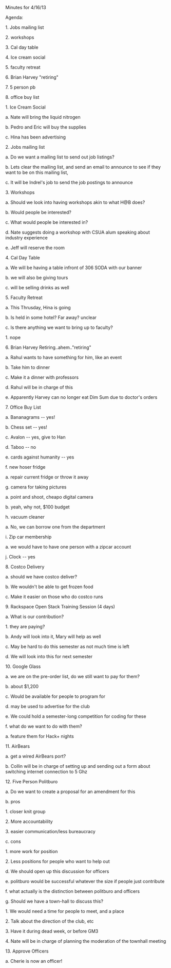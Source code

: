 Minutes for 4/16/13

Agenda:

1\. Jobs mailing list

2\. workshops

3\. Cal day table

4\. Ice cream social

5\. faculty retreat

6\. Brian Harvey "retiring"

7\. 5 person pb

8\. office buy list

1\. Ice Cream Social

a\. Nate will bring the liquid nitrogen

b\. Pedro and Eric will buy the supplies

c\. Hina has been advertising

2\. Jobs mailing list

a\. Do we want a mailing list to send out job listings?

b\. Lets clear the mailing list, and send an email to announce to see if
they want to be on this mailing list,

c\. It will be Indrel's job to send the job postings to announce

3\. Workshops

a\. Should we look into having workshops akin to what H@B does?

b\. Would people be interested?

c\. What would people be interested in?

d\. Nate suggests doing a workshop with CSUA alum speaking about industry
experience

e\. Jeff will reserve the room

4\. Cal Day Table

a\. We will be having a table infront of 306 SODA with our banner

b\. we will also be giving tours

c\. will be selling drinks as well

5\. Faculty Retreat

a\. This Thrusday, Hina is going

b\. Is held in some hotel? Far away? unclear

c\. Is there anything we want to bring up to faculty?

1\. nope

6\. Brian Harvey Retiring..ahem.."retiring"

a\. Rahul wants to have something for him, like an event

b\. Take him to dinner

c\. Make it a dinner with professors

d\. Rahul will be in charge of this

e\. Apparently Harvey can no longer eat Dim Sum due to doctor's orders

7\. Office Buy List

a\. Bananagrams \-- yes!

b\. Chess set \-- yes!

c\. Avalon \-- yes, give to Han

d\. Taboo \-- no

e\. cards against humanity \-- yes

f\. new hoser fridge

a\. repair current fridge or throw it away

g\. camera for taking pictures

a\. point and shoot, cheapo digital camera

b\. yeah, why not, \$100 budget

h\. vacuum cleaner

a\. No, we can borrow one from the department

i\. Zip car membership

a\. we would have to have one person with a zipcar account

j\. Clock \-- yes

8\. Costco Delivery

a\. should we have costco deliver?

b\. We wouldn't be able to get frozen food

c\. Make it easier on those who do costco runs

9\. Rackspace Open Stack Training Session (4 days)

a\. What is our contribution?

1\. they are paying?

b\. Andy will look into it, Mary will help as well

c\. May be hard to do this semester as not much time is left

d\. We will look into this for next semester

10\. Google Glass

a\. we are on the pre-order list, do we still want to pay for them?

b\. about \$1,200

c\. Would be available for people to program for

d\. may be used to advertise for the club

e\. We could hold a semester-long competition for coding for these

f\. what do we want to do with them?

a\. feature them for Hack+ nights

11\. AirBears

a\. get a wired AirBears port?

b\. Collin will be in charge of setting up and sending out a form about
switching internet connection to 5 Ghz

12\. Five Person Politburo

a\. Do we want to create a proposal for an amendment for this

b\. pros

1\. closer knit group

2\. More accountability

3\. easier communication/less bureaucracy

c\. cons

1\. more work for position

2\. Less positions for people who want to help out

d\. We should open up this discussion for officers

e\. politburo would be successful whatever the size if people just
contribute

f\. what actually is the distinction between politburo and officers

g\. Should we have a town-hall to discuss this?

1\. We would need a time for people to meet, and a place

2\. Talk about the direction of the club, etc

3\. Have it during dead week, or before GM3

4\. Nate will be in charge of planning the moderation of the townhall
meeting

13\. Approve Officers

a\. Cherie is now an officer!
